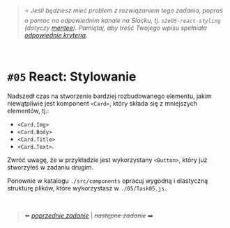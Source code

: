 > :star: *Jeśli będziesz mieć problem z rozwiązaniem tego zadania, poproś o pomoc na odpowiednim kanale na Slacku, tj. `s2e05-react-styling` (dotyczy [mentee](https://devmentor.pl/mentoring-javascript/)). Pamiętaj, aby treść Twojego wpisu spełniała [odpowiednie kryteria](https://devmentor.pl/jak-prosic-o-pomoc/).*

&nbsp;

# `#05` React: Stylowanie


Nadszedł czas na stworzenie bardziej rozbudowanego elementu, jakim niewątpliwie jest komponent `<Card>`, który składa się z mniejszych elementów, tj.:
* `<Card.Img>`
* `<Card.Body>`
* `<Card.Title>`
* `<Card.Text>`.

Zwróć uwagę, że w przykładzie jest wykorzystany `<Button>`, który już stworzyłeś w zadaniu drugim.

Ponownie w katalogu `./src/components` opracuj wygodną i elastyczną strukturę plików, które wykorzystasz w `./05/Task05.js`.

&nbsp;

> :arrow_left: [*poprzednie zadanie*](./../04) | ~~*następne zadanie*~~ :arrow_right:
